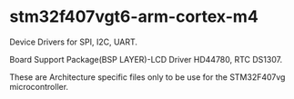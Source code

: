 # stm32f407vgt6-arm-cortex-m4

Device Drivers for SPI, I2C, UART.


Board Support Package(BSP LAYER)-LCD Driver HD44780, RTC DS1307.


These are Architecture specific files only to be use for the STM32F407vg microcontroller.
